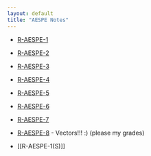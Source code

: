 ```yaml
---
layout: default
title: "AESPE Notes"
---
```


- [R-AESPE-1](R-AESPE-1.md)
- [R-AESPE-2](R-AESPE-2.md)
- [R-AESPE-3](R-AESPE-3.md)
- [R-AESPE-4](R-AESPE-4.md)
- [R-AESPE-5](R-AESPE-5.md)
- [R-AESPE-6](R-AESPE-6.md)
- [R-AESPE-7](R-AESPE-7.md)
- [R-AESPE-8](R-AESPE-8.md) - Vectors!!! :) (please my grades)

- [[R-AESPE-1(S)]]
